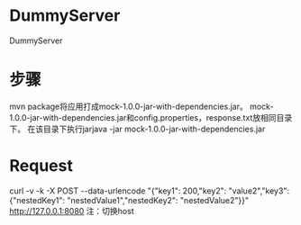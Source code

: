 # DummyServer
DummyServer

# 步骤
mvn package将应用打成mock-1.0.0-jar-with-dependencies.jar。
mock-1.0.0-jar-with-dependencies.jar和config.properties，response.txt放相同目录下。
在该目录下执行jarjava -jar mock-1.0.0-jar-with-dependencies.jar

# Request
curl -v -k -X POST --data-urlencode "{"key1": 200,"key2": "value2","key3": {"nestedKey1": "nestedValue1","nestedKey2": "nestedValue2"}}" http://127.0.0.1:8080 注：切换host
